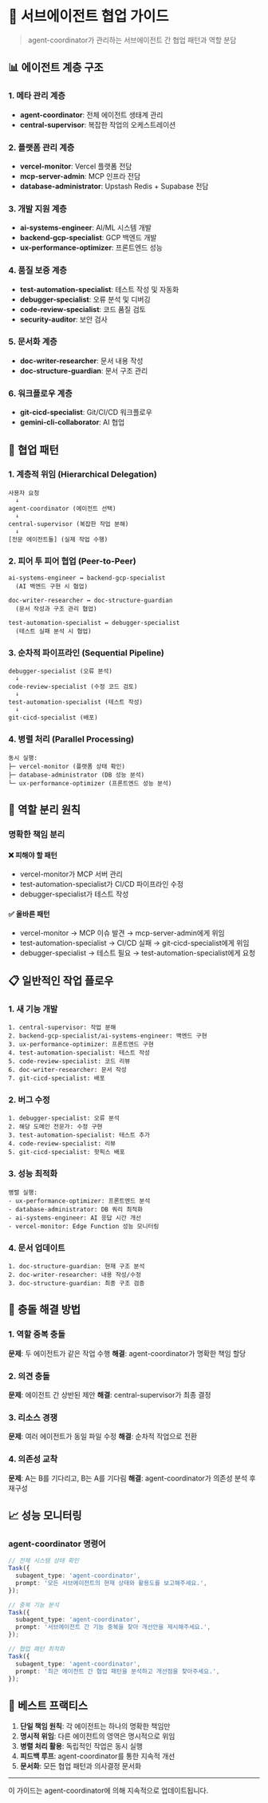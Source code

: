 # 🤝 서브에이전트 협업 가이드

> agent-coordinator가 관리하는 서브에이전트 간 협업 패턴과 역할 분담

## 📊 에이전트 계층 구조

### 1. 메타 관리 계층

- **agent-coordinator**: 전체 에이전트 생태계 관리
- **central-supervisor**: 복잡한 작업의 오케스트레이션

### 2. 플랫폼 관리 계층

- **vercel-monitor**: Vercel 플랫폼 전담
- **mcp-server-admin**: MCP 인프라 전담
- **database-administrator**: Upstash Redis + Supabase 전담

### 3. 개발 지원 계층

- **ai-systems-engineer**: AI/ML 시스템 개발
- **backend-gcp-specialist**: GCP 백엔드 개발
- **ux-performance-optimizer**: 프론트엔드 성능

### 4. 품질 보증 계층

- **test-automation-specialist**: 테스트 작성 및 자동화
- **debugger-specialist**: 오류 분석 및 디버깅
- **code-review-specialist**: 코드 품질 검토
- **security-auditor**: 보안 검사

### 5. 문서화 계층

- **doc-writer-researcher**: 문서 내용 작성
- **doc-structure-guardian**: 문서 구조 관리

### 6. 워크플로우 계층

- **git-cicd-specialist**: Git/CI/CD 워크플로우
- **gemini-cli-collaborator**: AI 협업

## 🔄 협업 패턴

### 1. 계층적 위임 (Hierarchical Delegation)

```
사용자 요청
  ↓
agent-coordinator (에이전트 선택)
  ↓
central-supervisor (복잡한 작업 분해)
  ↓
[전문 에이전트들] (실제 작업 수행)
```

### 2. 피어 투 피어 협업 (Peer-to-Peer)

```
ai-systems-engineer ↔ backend-gcp-specialist
  (AI 백엔드 구현 시 협업)

doc-writer-researcher ↔ doc-structure-guardian
  (문서 작성과 구조 관리 협업)

test-automation-specialist ↔ debugger-specialist
  (테스트 실패 분석 시 협업)
```

### 3. 순차적 파이프라인 (Sequential Pipeline)

```
debugger-specialist (오류 분석)
  ↓
code-review-specialist (수정 코드 검토)
  ↓
test-automation-specialist (테스트 작성)
  ↓
git-cicd-specialist (배포)
```

### 4. 병렬 처리 (Parallel Processing)

```
동시 실행:
├─ vercel-monitor (플랫폼 상태 확인)
├─ database-administrator (DB 성능 분석)
└─ ux-performance-optimizer (프론트엔드 성능 분석)
```

## 🚫 역할 분리 원칙

### 명확한 책임 분리

#### ❌ 피해야 할 패턴

- vercel-monitor가 MCP 서버 관리
- test-automation-specialist가 CI/CD 파이프라인 수정
- debugger-specialist가 테스트 작성

#### ✅ 올바른 패턴

- vercel-monitor → MCP 이슈 발견 → mcp-server-admin에게 위임
- test-automation-specialist → CI/CD 실패 → git-cicd-specialist에게 위임
- debugger-specialist → 테스트 필요 → test-automation-specialist에게 요청

## 📋 일반적인 작업 플로우

### 1. 새 기능 개발

```
1. central-supervisor: 작업 분해
2. backend-gcp-specialist/ai-systems-engineer: 백엔드 구현
3. ux-performance-optimizer: 프론트엔드 구현
4. test-automation-specialist: 테스트 작성
5. code-review-specialist: 코드 리뷰
6. doc-writer-researcher: 문서 작성
7. git-cicd-specialist: 배포
```

### 2. 버그 수정

```
1. debugger-specialist: 오류 분석
2. 해당 도메인 전문가: 수정 구현
3. test-automation-specialist: 테스트 추가
4. code-review-specialist: 리뷰
5. git-cicd-specialist: 핫픽스 배포
```

### 3. 성능 최적화

```
병렬 실행:
- ux-performance-optimizer: 프론트엔드 분석
- database-administrator: DB 쿼리 최적화
- ai-systems-engineer: AI 응답 시간 개선
- vercel-monitor: Edge Function 성능 모니터링
```

### 4. 문서 업데이트

```
1. doc-structure-guardian: 현재 구조 분석
2. doc-writer-researcher: 내용 작성/수정
3. doc-structure-guardian: 최종 구조 검증
```

## 🔧 충돌 해결 방법

### 1. 역할 중복 충돌

**문제**: 두 에이전트가 같은 작업 수행
**해결**: agent-coordinator가 명확한 책임 할당

### 2. 의견 충돌

**문제**: 에이전트 간 상반된 제안
**해결**: central-supervisor가 최종 결정

### 3. 리소스 경쟁

**문제**: 여러 에이전트가 동일 파일 수정
**해결**: 순차적 작업으로 전환

### 4. 의존성 교착

**문제**: A는 B를 기다리고, B는 A를 기다림
**해결**: agent-coordinator가 의존성 분석 후 재구성

## 📈 성능 모니터링

### agent-coordinator 명령어

```typescript
// 전체 시스템 상태 확인
Task({
  subagent_type: 'agent-coordinator',
  prompt: '모든 서브에이전트의 현재 상태와 활용도를 보고해주세요.',
});

// 중복 기능 분석
Task({
  subagent_type: 'agent-coordinator',
  prompt: '서브에이전트 간 기능 중복을 찾아 개선안을 제시해주세요.',
});

// 협업 패턴 최적화
Task({
  subagent_type: 'agent-coordinator',
  prompt: '최근 에이전트 간 협업 패턴을 분석하고 개선점을 찾아주세요.',
});
```

## 🎯 베스트 프랙티스

1. **단일 책임 원칙**: 각 에이전트는 하나의 명확한 책임만
2. **명시적 위임**: 다른 에이전트의 영역은 명시적으로 위임
3. **병렬 처리 활용**: 독립적인 작업은 동시 실행
4. **피드백 루프**: agent-coordinator를 통한 지속적 개선
5. **문서화**: 모든 협업 패턴과 의사결정 문서화

---

이 가이드는 agent-coordinator에 의해 지속적으로 업데이트됩니다.
